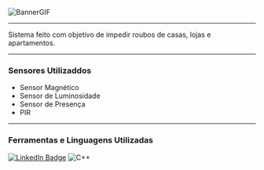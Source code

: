 ![BannerGIF](https://cdn.discordapp.com/attachments/877373208448368670/880655717370060820/SAF_1.gif)

---

Sistema feito com objetivo de impedir roubos de casas, lojas e apartamentos.

---

### Sensores Utilizaddos

- Sensor Magnético
- Sensor de Luminosidade
- Sensor de Presença
- PIR

---

### Ferramentas e Linguagens Utilizadas

[![LinkedIn Badge](https://img.shields.io/badge/Fritzing-Baixar%20Aqui-ad0505?style=for-the-badge&logo=Arduino&logoColor=white)](https://fritzing.org/download/)
![C++](https://img.shields.io/badge/-C++-05122A?style=for-the-badge&logo=C%2B%2B&logoColor=00599C)
